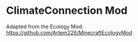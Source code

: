 # ClimateConnection Mod

Adapted from the Ecology Mod: https://github.com/Artem226/MinecraftEcologyMod
